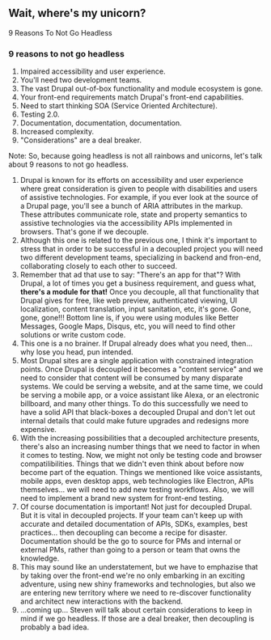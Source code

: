 <!-- .element: data-background-image="images/ines-pimentel-564023-unsplash.jpg" data-background-opacity="0.4" -->
## Wait, where's my unicorn?
9 Reasons To Not Go Headless


<!-- .element: class="fragments" index="0" -->
### 9 reasons to not go headless 


1. Impaired accessibility and user experience. <!-- .element: class="fragments" index="1" -->
2. You'll need two development teams. <!-- .element: class="fragment" index="2" -->
3. The vast Drupal out-of-box functionality and module ecosystem is gone. <!-- .element: class="fragment" index="3" -->
4. Your front-end requirements match Drupal's front-end capabilities. <!-- .element: class="fragment" index="4" -->
5. Need to start thinking SOA (Service Oriented Architecture). <!-- .element: class="fragment" index="5" -->
6. Testing 2.0. <!-- .element: class="fragment" index="6" -->
7. Documentation, documentation, documentation. <!-- .element: class="fragment" index="7" -->
8. Increased complexity. <!-- .element: class="fragment" index="8" -->
9. "Considerations" are a deal breaker. <!-- .element: class="fragment" index="9" -->

Note:
So, because going headless is not all rainbows and unicorns, let's talk about 9 reasons to not go headless.
1. Drupal is known for its efforts on accessibility and user experience where great consideration is given to people with disabilities and users of assistive technologies. For example, if you ever look at the source of a Drupal page, you'll see a bunch of ARIA attributes in the markup. These attributes communicate role, state and property semantics to assistive technologies via the accessibility APIs implemented in browsers. That's gone if we decouple.
2. Although this one is related to the previous one, I think it's important to stress that in order to be successful in a decoupled project you will need two different development teams, specializing in backend and fron-end, collaborating closely to each other to succeed.
3. Remember that ad that use to say: "There's an app for that"? With Drupal, a lot of times you get a business requirement, and guess what, **there's a module for that!** Once you decouple, all that functionality that Drupal gives for free, like web preview, authenticated viewing, UI localization, content translation, input sanitation, etc, it's gone. Gone, gone, gone!!! Bottom line is, if you were using modules like Better Messages, Google Maps, Disqus, etc, you will need to find other solutions or write custom code.
4. This one is a no brainer. If Drupal already does what you need, then... why lose you head, pun intended.
5. Most Drupal sites are a single application with constrained integration points. Once Drupal is decoupled it becomes a "content service" and we need to consider that content will be consumed by many disparate systems. We could be serving a website, and at the same time, we could be serving a mobile app, or a voice assistant like Alexa, or an electronic billboard, and many other things. To do this successfully we need to have a solid API that black-boxes a decoupled Drupal and don't let out internal details that could make future upgrades and redesigns more expensive.
6. With the increasing possibilities that a decoupled architecture presents, there's also an increasing number things that we need to factor in when it comes to testing. Now, we might not only be testing code and browser compatilibilities. Things that we didn't even think about before now become part of the equation. Things we mentioned like voice assistants, mobile apps, even desktop apps, web technologies like Electron, APIs themselves... we will need to add new testing workflows. Also, we will need to implement a brand new system for front-end testing.
7. Of course documentation is important! Not just for decoupled Drupal. But it is vital in decoupled projects. If your team can't keep up with accurate and detailed documentation of APIs, SDKs, examples, best practices... then decoupling can become a recipe for disaster. Documentation should be the go to source for PMs and internal or external PMs, rather than going to a person or team that owns the knowledge.
8. This may sound like an understatement, but we have to emphazise that by taking over the front-end we're no only embarking in an exciting adventure, using new shiny frameworks and technologies, but also we are entering new territory where we need to re-discover functionality and architect new interactions with the backend.
9. ...coming up... Steven will talk about certain considerations to keep in mind if we go headless. If those are a deal breaker, then decoupling is probably a bad idea.